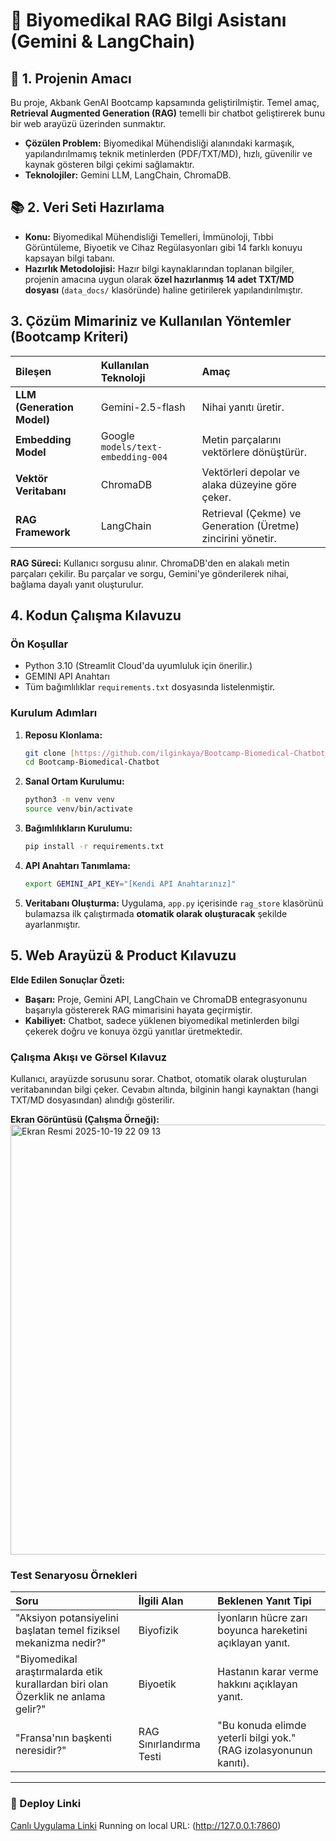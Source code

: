 # 🔬 Biyomedikal RAG Bilgi Asistanı (Gemini & LangChain)

## 📌 1. Projenin Amacı 

Bu proje, Akbank GenAI Bootcamp kapsamında geliştirilmiştir. Temel amaç, **Retrieval Augmented Generation (RAG)** temelli bir chatbot geliştirerek bunu bir web arayüzü üzerinden sunmaktır.

* **Çözülen Problem:** Biyomedikal Mühendisliği alanındaki karmaşık, yapılandırılmamış teknik metinlerden (PDF/TXT/MD), hızlı, güvenilir ve kaynak gösteren bilgi çekimi sağlamaktır.
* **Teknolojiler:** Gemini LLM, LangChain, ChromaDB.

## 📚 2. Veri Seti Hazırlama 

* **Konu:** Biyomedikal Mühendisliği Temelleri, İmmünoloji, Tıbbi Görüntüleme, Biyoetik ve Cihaz Regülasyonları gibi 14 farklı konuyu kapsayan bilgi tabanı.
* **Hazırlık Metodolojisi:** Hazır bilgi kaynaklarından toplanan bilgiler, projenin amacına uygun olarak **özel hazırlanmış 14 adet TXT/MD dosyası** (`data_docs/` klasöründe) haline getirilerek yapılandırılmıştır.

## 3. Çözüm Mimariniz ve Kullanılan Yöntemler (Bootcamp Kriteri)

| Bileşen | Kullanılan Teknoloji | Amaç |
| :--- | :--- | :--- |
| **LLM (Generation Model)** | Gemini-2.5-flash | Nihai yanıtı üretir. |
| **Embedding Model** | Google `models/text-embedding-004` | Metin parçalarını vektörlere dönüştürür. |
| **Vektör Veritabanı** | ChromaDB | Vektörleri depolar ve alaka düzeyine göre çeker. |
| **RAG Framework** | LangChain | Retrieval (Çekme) ve Generation (Üretme) zincirini yönetir. |

**RAG Süreci:** Kullanıcı sorgusu alınır. ChromaDB'den en alakalı metin parçaları çekilir. Bu parçalar ve sorgu, Gemini'ye gönderilerek nihai, bağlama dayalı yanıt oluşturulur.

## 4. Kodun Çalışma Kılavuzu 

### Ön Koşullar
* Python 3.10 (Streamlit Cloud'da uyumluluk için önerilir.)
* GEMINI API Anahtarı
* Tüm bağımlılıklar `requirements.txt` dosyasında listelenmiştir.

### Kurulum Adımları
1.  **Reposu Klonlama:**
    ```bash
    git clone [https://github.com/ilginkaya/Bootcamp-Biomedical-Chatbot.git](https://github.com/ilginkaya/Bootcamp-Biomedical-Chatbot.git)
    cd Bootcamp-Biomedical-Chatbot
    ```
2.  **Sanal Ortam Kurulumu:**
    ```bash
    python3 -m venv venv
    source venv/bin/activate
    ```
3.  **Bağımlılıkların Kurulumu:**
    ```bash
    pip install -r requirements.txt
    ```
4.  **API Anahtarı Tanımlama:**
    ```bash
    export GEMINI_API_KEY="[Kendi API Anahtarınız]"
    ```
5.  **Veritabanı Oluşturma:** Uygulama, `app.py` içerisinde `rag_store` klasörünü bulamazsa ilk çalıştırmada **otomatik olarak oluşturacak** şekilde ayarlanmıştır.

## 5. Web Arayüzü & Product Kılavuzu 

**Elde Edilen Sonuçlar Özeti:**

* **Başarı:** Proje, Gemini API, LangChain ve ChromaDB entegrasyonunu başarıyla göstererek RAG mimarisini hayata geçirmiştir.
* **Kabiliyet:** Chatbot, sadece yüklenen biyomedikal metinlerden bilgi çekerek doğru ve konuya özgü yanıtlar üretmektedir.

### Çalışma Akışı ve Görsel Kılavuz
Kullanıcı, arayüzde sorusunu sorar. Chatbot, otomatik olarak oluşturulan veritabanından bilgi çeker. Cevabın altında, bilginin hangi kaynaktan (hangi TXT/MD dosyasından) alındığı gösterilir.

**Ekran Görüntüsü (Çalışma Örneği):**
<img width="1098" height="688" alt="Ekran Resmi 2025-10-19 22 09 13" src="https://github.com/user-attachments/assets/84f9f77a-bd65-4fd0-b89e-034cb445d56f" />


### Test Senaryosu Örnekleri
| Soru | İlgili Alan | Beklenen Yanıt Tipi |
| :--- | :--- | :--- |
| "Aksiyon potansiyelini başlatan temel fiziksel mekanizma nedir?" | Biyofizik | İyonların hücre zarı boyunca hareketini açıklayan yanıt. |
| "Biyomedikal araştırmalarda etik kurallardan biri olan Özerklik ne anlama gelir?" | Biyoetik | Hastanın karar verme hakkını açıklayan yanıt. |
| "Fransa'nın başkenti neresidir?" | RAG Sınırlandırma Testi | "Bu konuda elimde yeterli bilgi yok." (RAG izolasyonunun kanıtı). |

***

### 🔗 Deploy Linki
[Canlı Uygulama Linki](https://fcaf7df0b59027a46c.gradio.live)
Running on local URL:  (http://127.0.0.1:7860)
